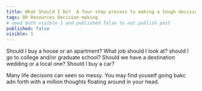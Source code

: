 ```yaml
---
title: What Should I Do?  A four step process to making a tough decision.
tags: OR Resources Decision-making
# need both visible 1 and published false to not publish post
published: false
visible: 1
---
```

Should I buy a house or an apartment? What job should I look at? should I go to college and/or graduate school? Should we have a destination wedding or a local one? Should I buy a car? 

Many life decisons can seen so messy. You may find youself going bakc adn forth with a million thoughts floating around in your head. 